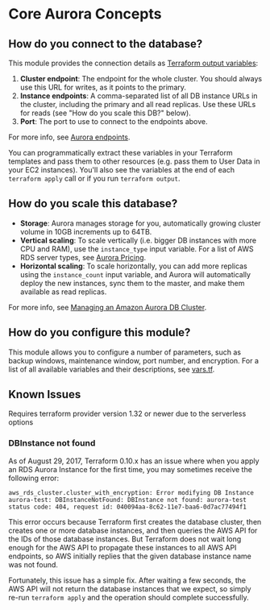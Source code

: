 # Core Aurora Concepts

## How do you connect to the database?

This module provides the connection details as [Terraform output 
variables](https://www.terraform.io/intro/getting-started/outputs.html):

1. **Cluster endpoint**: The endpoint for the whole cluster. You should always use this URL for writes, as it points to 
   the primary.
1. **Instance endpoints**: A comma-separated list of all DB instance URLs in the cluster, including the primary and all
   read replicas. Use these URLs for reads (see "How do you scale this DB?" below).
1. **Port**: The port to use to connect to the endpoints above.

For more info, see [Aurora 
endpoints](https://docs.aws.amazon.com/AmazonRDS/latest/UserGuide/CHAP_Aurora.html#Aurora.Overview.Endpoints).

You can programmatically extract these variables in your Terraform templates and pass them to other resources (e.g. 
pass them to User Data in your EC2 instances). You'll also see the variables at the end of each `terraform apply` call 
or if you run `terraform output`.

## How do you scale this database?

* **Storage**: Aurora manages storage for you, automatically growing cluster volume in 10GB increments up to 64TB.
* **Vertical scaling**: To scale vertically (i.e. bigger DB instances with more CPU and RAM), use the `instance_type` 
  input variable. For a list of AWS RDS server types, see [Aurora Pricing](http://aws.amazon.com/rds/aurora/pricing/).
* **Horizontal scaling**: To scale horizontally, you can add more replicas using the `instance_count` input variable, 
  and Aurora will automatically deploy the new instances, sync them to the master, and make them available as read 
  replicas.

For more info, see [Managing an Amazon Aurora DB
Cluster](http://docs.aws.amazon.com/AmazonRDS/latest/UserGuide/Aurora.Managing.html).

## How do you configure this module?

This module allows you to configure a number of parameters, such as backup windows, maintenance window, port number,
and encryption. For a list of all available variables and their descriptions, see [vars.tf](./vars.tf).

## Known Issues

Requires terraform provider version 1.32 or newer due to the serverless options

### DBInstance not found

As of August 29, 2017, Terraform 0.10.x has an issue where when you apply an RDS Aurora Instance for the first time, you may sometimes receive the following error:

```
aws_rds_cluster.cluster_with_encryption: Error modifying DB Instance aurora-test: DBInstanceNotFound: DBInstance not found: aurora-test
status code: 404, request id: 040094aa-8c62-11e7-baa6-0d7ac77494f1
```

This error occurs because Terraform first creates the database cluster, then creates one or more database instances, and then queries the AWS API for the IDs of those database instances. But Terraform does not wait long enough for the AWS API to propagate these instances to all AWS API endpoints, so AWS initially replies that the given database instance name was not found. 

Fortunately, this issue has a simple fix. After waiting a few seconds, the AWS API will not return the database instances that we expect, so simply re-run `terraform apply` and the operation should complete successfully.  
